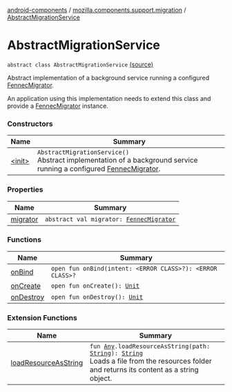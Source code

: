 [android-components](../../index.md) / [mozilla.components.support.migration](../index.md) / [AbstractMigrationService](./index.md)

# AbstractMigrationService

`abstract class AbstractMigrationService` [(source)](https://github.com/mozilla-mobile/android-components/blob/master/components/support/migration/src/main/java/mozilla/components/support/migration/AbstractMigrationService.kt#L37)

Abstract implementation of a background service running a configured [FennecMigrator](../-fennec-migrator/index.md).

An application using this implementation needs to extend this class and provide a
[FennecMigrator](../-fennec-migrator/index.md) instance.

### Constructors

| Name | Summary |
|---|---|
| [&lt;init&gt;](-init-.md) | `AbstractMigrationService()`<br>Abstract implementation of a background service running a configured [FennecMigrator](../-fennec-migrator/index.md). |

### Properties

| Name | Summary |
|---|---|
| [migrator](migrator.md) | `abstract val migrator: `[`FennecMigrator`](../-fennec-migrator/index.md) |

### Functions

| Name | Summary |
|---|---|
| [onBind](on-bind.md) | `open fun onBind(intent: <ERROR CLASS>?): <ERROR CLASS>?` |
| [onCreate](on-create.md) | `open fun onCreate(): `[`Unit`](https://kotlinlang.org/api/latest/jvm/stdlib/kotlin/-unit/index.html) |
| [onDestroy](on-destroy.md) | `open fun onDestroy(): `[`Unit`](https://kotlinlang.org/api/latest/jvm/stdlib/kotlin/-unit/index.html) |

### Extension Functions

| Name | Summary |
|---|---|
| [loadResourceAsString](../../mozilla.components.support.test.file/kotlin.-any/load-resource-as-string.md) | `fun `[`Any`](https://kotlinlang.org/api/latest/jvm/stdlib/kotlin/-any/index.html)`.loadResourceAsString(path: `[`String`](https://kotlinlang.org/api/latest/jvm/stdlib/kotlin/-string/index.html)`): `[`String`](https://kotlinlang.org/api/latest/jvm/stdlib/kotlin/-string/index.html)<br>Loads a file from the resources folder and returns its content as a string object. |
